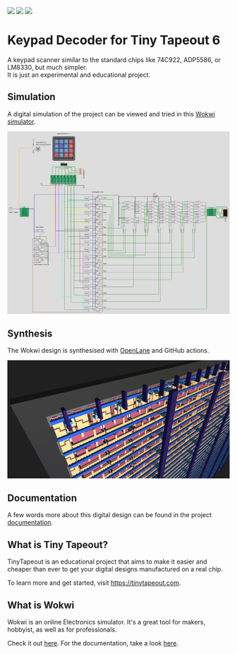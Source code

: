 ![](../../workflows/gds/badge.svg) ![](../../workflows/docs/badge.svg) ![](../../workflows/wokwi_test/badge.svg)

# Keypad Decoder for Tiny Tapeout 6

A keypad scanner similar to the standard chips like 74C922, ADP5586, or LM8330, but much simpler. \
It is just an experimental and educational project.

## Simulation

A digital simulation of the project can be viewed and tried in this [Wokwi simulator](https://wokwi.com/projects/394618582085551105).

![Keypad Decoder in Wokwi](/docs/KeypadDecoderInWokwi.png?raw=true "Keypad Decoder in Wokwi")

## Synthesis

The Wokwi design is synthesised with [OpenLane](https://github.com/efabless/openlane) and GitHub actions.

![Keypad Decoder on Chip](/docs/KeypadDecoderOnChip.png?raw=true "Keypad Decoder on Chip")

## Documentation

A few words more about this digital design can be found in the project [documentation](docs/info.md).

## What is Tiny Tapeout?

TinyTapeout is an educational project that aims to make it easier and cheaper than ever to get your digital designs manufactured on a real chip.

To learn more and get started, visit https://tinytapeout.com.

## What is Wokwi

Wokwi is an online Electronics simulator. It's a great tool for makers, hobbyist, as well as for professionals.

Check it out [here](https://wokwi.com/). For the documentation, take a look [here](https://docs.wokwi.com/).
